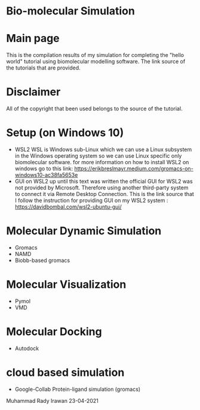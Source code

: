 # Bio-molecular Simulation
# Main page
This is the compilation results of my simulation for completing the "hello world" tutorial using biomolecular modelling software. The link source of the tutorials that are provided. 
# Disclaimer
All of the copyright that been used belongs to the source of the tutorial.


# Setup (on Windows 10)
- WSL2 
WSL is Windows sub-Linux which we can use a Linux subsystem in the Windows operating system so we can use Linux specific only biomolecular software. for more information on how to install WSL2 on windows go to this link: https://erikbreslmayr.medium.com/gromacs-on-windows10-ac38fa5653e
- GUI on WSL2 
up until this text was written the official GUI for WSL2 was not provided by Microsoft. Therefore using another third-party system to connect it via Remote Desktop Connection. This is the link source that I follow the instruction for providing GUI on my WSL2 system : https://davidbombal.com/wsl2-ubuntu-gui/

# Molecular Dynamic Simulation 
- Gromacs
- NAMD
- Biobb-based gromacs 

# Molecular Visualization
- Pymol
- VMD

# Molecular Docking
- Autodock

# cloud based simulation
- Google-Collab Protein-ligand simulation (gromacs)


Muhammad Rady Irawan 
23-04-2021 
